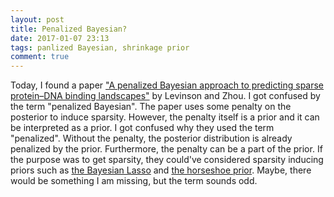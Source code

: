 ```yaml
---
layout: post
title: Penalized Bayesian?
date: 2017-01-07 23:13
tags: panlized Bayesian, shrinkage prior
comment: true
---
```


Today, I found a paper ["A penalized Bayesian approach to predicting sparse protein–DNA binding landscapes"](http://bioinformatics.oxfordjournals.org/content/30/5/636) by Levinson and Zhou. I got confused by the term "penalized Bayesian". The paper uses some penalty on the posterior to induce sparsity. However, the penalty itself is a prior and it can be interpreted as a prior. I got confused why they used the term "penalized". Without the penalty, the posterior distribution is already penalized by the prior. Furthermore, the penalty can be a part of the prior. If the purpose was to get sparsity, they could've considered sparsity inducing priors such as [the Bayesian Lasso](http://www.stat.ufl.edu/~casella/Papers/Lasso.pdf) and [the horseshoe prior](http://www.stat.ufl.edu/~casella/Papers/Lasso.pdf). Maybe, there would be something I am missing, but the term sounds odd.
 

     


